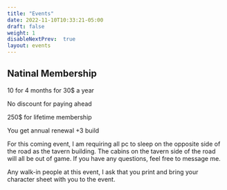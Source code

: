 ```yaml
---
title: "Events"
date: 2022-11-10T10:33:21-05:00
draft: false
weight: 1
disableNextPrev:  true
layout: events
---
```




## Natinal Membership 

10 for 4 months for 30$ a year

No discount for paying ahead

250$ for lifetime membership

You get annual renewal +3 build



For this coming event, I am requiring all pc to sleep on the opposite side of the road as the tavern building. The cabins on the tavern side of the road will all be out of game. If you have any questions, feel free to message me.

Any walk-in people at this event, I ask that you print and bring your character sheet with you to the event. 


